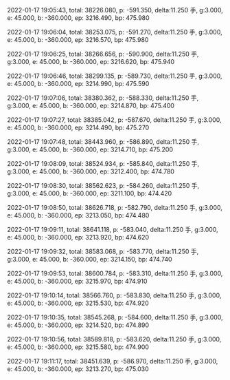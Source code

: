 2022-01-17 19:05:43, total: 38226.080, p: -591.350, delta:11.250 手, g:3.000, e: 45.000, b: -360.000, ep: 3216.490, bp: 475.980

2022-01-17 19:06:04, total: 38253.075, p: -591.270, delta:11.250 手, g:3.000, e: 45.000, b: -360.000, ep: 3216.570, bp: 475.980

2022-01-17 19:06:25, total: 38266.656, p: -590.900, delta:11.250 手, g:3.000, e: 45.000, b: -360.000, ep: 3216.620, bp: 475.940

2022-01-17 19:06:46, total: 38299.135, p: -589.730, delta:11.250 手, g:3.000, e: 45.000, b: -360.000, ep: 3214.990, bp: 475.590

2022-01-17 19:07:06, total: 38380.362, p: -588.330, delta:11.250 手, g:3.000, e: 45.000, b: -360.000, ep: 3214.870, bp: 475.400

2022-01-17 19:07:27, total: 38385.042, p: -587.670, delta:11.250 手, g:3.000, e: 45.000, b: -360.000, ep: 3214.490, bp: 475.270

2022-01-17 19:07:48, total: 38443.960, p: -586.890, delta:11.250 手, g:3.000, e: 45.000, b: -360.000, ep: 3214.710, bp: 475.200

2022-01-17 19:08:09, total: 38524.934, p: -585.840, delta:11.250 手, g:3.000, e: 45.000, b: -360.000, ep: 3212.400, bp: 474.780

2022-01-17 19:08:30, total: 38562.623, p: -584.260, delta:11.250 手, g:3.000, e: 45.000, b: -360.000, ep: 3211.100, bp: 474.420

2022-01-17 19:08:50, total: 38626.718, p: -582.790, delta:11.250 手, g:3.000, e: 45.000, b: -360.000, ep: 3213.050, bp: 474.480

2022-01-17 19:09:11, total: 38641.118, p: -583.040, delta:11.250 手, g:3.000, e: 45.000, b: -360.000, ep: 3213.920, bp: 474.620

2022-01-17 19:09:32, total: 38583.068, p: -583.770, delta:11.250 手, g:3.000, e: 45.000, b: -360.000, ep: 3214.150, bp: 474.740

2022-01-17 19:09:53, total: 38600.784, p: -583.310, delta:11.250 手, g:3.000, e: 45.000, b: -360.000, ep: 3215.970, bp: 474.910

2022-01-17 19:10:14, total: 38566.760, p: -583.830, delta:11.250 手, g:3.000, e: 45.000, b: -360.000, ep: 3215.530, bp: 474.920

2022-01-17 19:10:35, total: 38545.268, p: -584.600, delta:11.250 手, g:3.000, e: 45.000, b: -360.000, ep: 3214.520, bp: 474.890

2022-01-17 19:10:56, total: 38589.818, p: -583.620, delta:11.250 手, g:3.000, e: 45.000, b: -360.000, ep: 3215.580, bp: 474.900

2022-01-17 19:11:17, total: 38451.639, p: -586.970, delta:11.250 手, g:3.000, e: 45.000, b: -360.000, ep: 3213.270, bp: 475.030